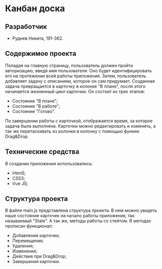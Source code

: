 # Канбан доска
## Разработчик

* Руднев Никита, 191-362.

## Содержимое проекта

Попадая на главную страницу, пользователь должен пройти авторизацию, введя имя пользователя.
Оно будет идентифицировать его на протяжении всей работы приложения.
Затем, пользователь добавляет задачу с описанием, которое он сам придумает.
Созданная задача превращается в карточку в колонке "В плане", после этого начинается жизненный цикл карточки.
Он состоит из трех этапов:

* Состояние "В плане";
* Состояние "В работе";
* Состояние "Готово".

По завершении работы с карточкой, отображается время, за которое задача была выполнена.
Карточки можно редактировать и изменять, а так же перетаскивать из колонки в колонку с помощью функии Drag&Drop.

## Технические средства

В создании приложения использовались:

* Html5;
* CSS3;
* Vue JS;

## Структура проекта

В файле main.js представлена структура проекта.
В нем можно увидеть наше состояние карточек на начало работы приложения, так называемый "State".
А так же, методы работы со стейтом.
В методах прописан функционал:

* Добавления карточек;
* Перемещения;
* Удаления;
* Изменения;
* Действия при Drag&Drop;
* Завершения карточки.